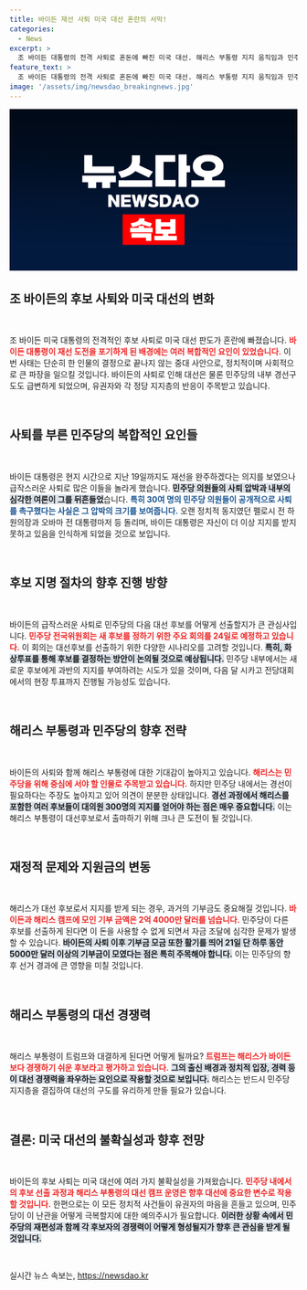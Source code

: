 ```yaml
---
title: 바이든 재선 사퇴 미국 대선 혼란의 서막!
categories:
  - News
excerpt: >
  조 바이든 대통령의 전격 사퇴로 혼돈에 빠진 미국 대선. 해리스 부통령 지지 움직임과 민주당 내 경선 가능성이 주목받고 있다. 트럼프와의 대결 구도 변화에 관심이 집중되는 가운데, 새로운 후보는 누가 될지 이목이 쏠리고 있다!
feature_text: >
  조 바이든 대통령의 전격 사퇴로 혼돈에 빠진 미국 대선. 해리스 부통령 지지 움직임과 민주당 내 경선 가능성이 주목받고 있다. 트럼프와의 대결 구도 변화에 관심이 집중되는 가운데, 새로운 후보는 누가 될지 이목이 쏠리고 있다!
image: '/assets/img/newsdao_breakingnews.jpg'
---
```


<p><img src="/assets/img/newsdao_breakingnews.jpg" alt="cryptoinkorea 속보" /></p>

<h2 data-ke-size="size26">조 바이든의 후보 사퇴와 미국 대선의 변화</h2>

<p data-ke-size="size16">&nbsp;</p>

<p>조 바이든 미국 대통령의 전격적인 후보 사퇴로 미국 대선 판도가 혼란에 빠졌습니다. <b><span style="color: #ee2323;">바이든 대통령이 재선 도전을 포기하게 된 배경에는 여러 복합적인 요인이 있었습니다.</span></b> 이번 사태는 단순히 한 인물의 결정으로 끝나지 않는 중대 사안으로, 정치적이며 사회적으로 큰 파장을 일으킬 것입니다. 바이든의 사퇴로 인해 대선은 물론 민주당의 내부 경선구도도 급변하게 되었으며, 유권자와 각 정당 지지층의 반응이 주목받고 있습니다.</p>

<p data-ke-size="size16">&nbsp;</p>

<h2 data-ke-size="size26">사퇴를 부른 민주당의 복합적인 요인들</h2>

<p data-ke-size="size16">&nbsp;</p>

<p>바이든 대통령은 현지 시간으로 지난 19일까지도 재선을 완주하겠다는 의지를 보였으나 급작스러운 사퇴로 많은 이들을 놀라게 했습니다. <b><span style="background-color: #21538527;">민주당 의원들의 사퇴 압박과 내부의 심각한 여론이 그를 뒤흔들었</span></b>습니다. <b><span style="color: #1a5490;">특히 30여 명의 민주당 의원들이 공개적으로 사퇴를 촉구했다는 사실은 그 압박의 크기를 보여줍니다.</span></b> 오랜 정치적 동지였던 펠로시 전 하원의장과 오바마 전 대통령마저 등 돌리며, 바이든 대통령은 자신이 더 이상 지지를 받지 못하고 있음을 인식하게 되었을 것으로 보입니다.</p>

<p data-ke-size="size16">&nbsp;</p>

<h2 data-ke-size="size26">후보 지명 절차의 향후 진행 방향</h2>

<p data-ke-size="size16">&nbsp;</p>

<p>바이든의 급작스러운 사퇴로 민주당의 다음 대선 후보를 어떻게 선출할지가 큰 관심사입니다. <b><span style="color: #ee2323;">민주당 전국위원회는 새 후보를 정하기 위한 주요 회의를 24일로 예정하고 있습니다.</span></b> 이 회의는 대선후보를 선출하기 위한 다양한 시나리오를 고려할 것입니다. <b><span style="background-color: #21538527;">특히, 화상투표를 통해 후보를 결정하는 방안이 논의될 것으로 예상됩니다.</span></b> 민주당 내부에서는 새로운 후보에게 과반의 지지를 부여하려는 시도가 있을 것이며, 다음 달 시카고 전당대회에서의 현장 투표까지 진행될 가능성도 있습니다.</p>

<p data-ke-size="size16">&nbsp;</p>

<h2 data-ke-size="size26">해리스 부통령과 민주당의 향후 전략</h2>

<p data-ke-size="size16">&nbsp;</p>

<p>바이든의 사퇴와 함께 해리스 부통령에 대한 기대감이 높아지고 있습니다. <b><span style="color: #ee2323;">해리스는 민주당을 위해 중심에 서야 할 인물로 주목받고 있습니다.</span></b> 하지만 민주당 내에서는 경선이 필요하다는 주장도 높아지고 있어 의견이 분분한 상태입니다. <b><span style="background-color: #21538527;">경선 과정에서 해리스를 포함한 여러 후보들이 대의원 300명의 지지를 얻어야 하는 점은 매우 중요합니다.</span></b> 이는 해리스 부통령이 대선후보로서 출마하기 위해 크나 큰 도전이 될 것입니다.</p>

<p data-ke-size="size16">&nbsp;</p>

<h2 data-ke-size="size26">재정적 문제와 지원금의 변동</h2>

<p data-ke-size="size16">&nbsp;</p>

<p>해리스가 대선 후보로서 지지를 받게 되는 경우, 과거의 기부금도 중요해질 것입니다. <b><span style="color: #ee2323;">바이든과 해리스 캠프에 모인 기부 금액은 2억 4000만 달러를 넘습니다.</span></b> 민주당이 다른 후보를 선출하게 된다면 이 돈을 사용할 수 없게 되면서 자금 조달에 심각한 문제가 발생할 수 있습니다. <b><span style="background-color: #21538527;">바이든의 사퇴 이후 기부금 모금 또한 활기를 띄어 21일 단 하루 동안 5000만 달러 이상의 기부금이 모였다는 점은 특히 주목해야 합니다.</span></b> 이는 민주당의 향후 선거 경과에 큰 영향을 미칠 것입니다.</p>

<p data-ke-size="size16">&nbsp;</p>

<h2 data-ke-size="size26">해리스 부통령의 대선 경쟁력</h2>

<p data-ke-size="size16">&nbsp;</p>

<p>해리스 부통령이 트럼프와 대결하게 된다면 어떻게 될까요? <b><span style="color: #ee2323;">트럼프는 해리스가 바이든보다 경쟁하기 쉬운 후보라고 평가하고 있습니다.</span></b> <b><span style="background-color: #21538527;">그의 출신 배경과 정치적 입장, 경력 등이 대선 경쟁력을 좌우하는 요인으로 작용할 것으로 보입니다.</span></b> 해리스는 반드시 민주당 지지층을 결집하여 대선의 구도를 유리하게 만들 필요가 있습니다.</p>

<p data-ke-size="size16">&nbsp;</p>

<h2 data-ke-size="size26">결론: 미국 대선의 불확실성과 향후 전망</h2>

<p data-ke-size="size16">&nbsp;</p>

<p>바이든의 후보 사퇴는 미국 대선에 여러 가지 불확실성을 가져왔습니다. <b><span style="color: #ee2323;">민주당 내에서의 후보 선출 과정과 해리스 부통령의 대선 캠프 운영은 향후 대선에 중요한 변수로 작용할 것입니다.</span></b> 한편으로는 이 모든 정치적 사건들이 유권자의 마음을 흔들고 있으며, 민주당이 이 난관을 어떻게 극복할지에 대한 예의주시가 필요합니다. <b><span style="background-color: #21538527;">이러한 상황 속에서 민주당의 재편성과 함께 각 후보자의 경쟁력이 어떻게 형성될지가 향후 큰 관심을 받게 될 것입니다.</span></b></p>

<p data-ke-size="size16">&nbsp;</p>
실시간 뉴스 속보는, <a href="https://newsdao.kr" rel="dofollow">https://newsdao.kr</a>


